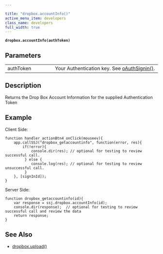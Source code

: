 ```yaml
---

title: "dropbox.accountInfo()"
active_menu_item: developers
class_name: developers
full_width: true
---
```



**`dropbox.accountInfo(authToken)`**

## Parameters

<table>
<tr>
<td width="181">
authToken

</td>
<td width="18">
</td>
<td width="681">
Your Authentication key. See <a href="/developers/documentation/scripting-apis/client-api/oauth/oauthsignin/">oAuthSignin()</a>.

</td>
</table>

## Description

Returns the Drop Box Account Information for the supplied Authentication Token

## Example

Client Side:

	function handler_actionBtn4_onClick(mouseev){
		app.callSSJ("dropbox_getaccountinfo", function(error, res){
	        if(!error){
	            console.dir(res); // optional for testing to review successful call.
	         } else {
	            console.log(res); // optional for testing to review unsuccessful call.
	         }
	    }, [signInId]);
	}

Server Side:

	function dropbox_getaccountinfo(id){
    	var response = ssj.dropbox.accountInfo(id);
	    console.dir(response);  // optional for testing to review successful call and review the data
	    return response;
	}

## See Also

- [dropbox.upload()](/developers/documentation/scripting-apis/server-side-api/dropbox-object/dropboxupload)